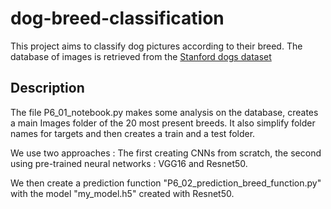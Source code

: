 # dog-breed-classification

This project aims to classify dog pictures according to their breed. The database of images is retrieved from the [Stanford dogs dataset](http://vision.stanford.edu/aditya86/ImageNetDogs/)  

## Description

The file P6_01_notebook.py makes some analysis on the database, creates a main Images folder of the 20 most present breeds. It also simplify folder names for targets and then creates a train and a test folder.   

We use two approaches : The first creating CNNs from scratch, the second using pre-trained neural networks : VGG16 and Resnet50.  

We then create a prediction function "P6_02_prediction_breed_function.py" with the model "my_model.h5" created with Resnet50.
